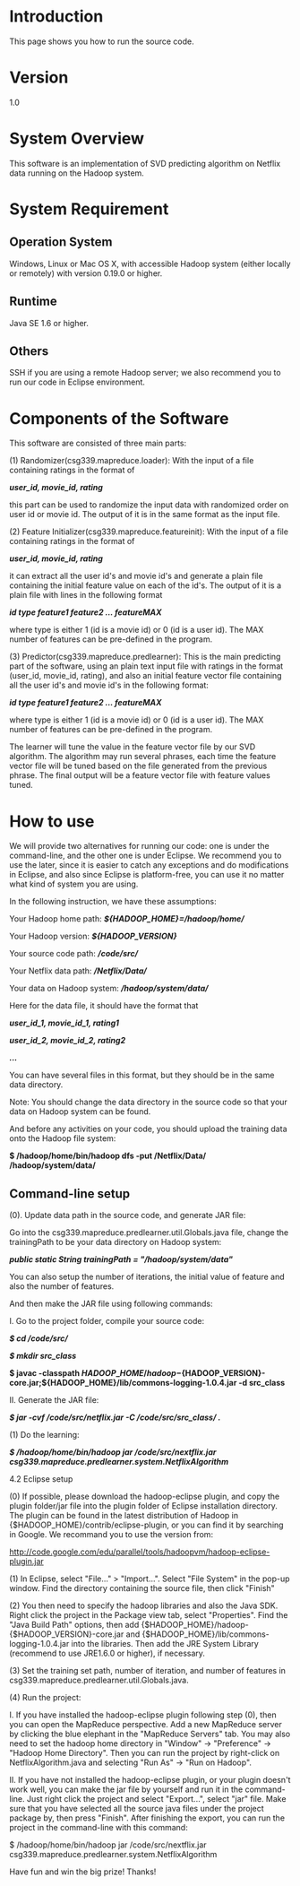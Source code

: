 # Introduction #

This page shows you how to run the source code.

# Version #

1.0

# System Overview #

This software is an implementation of SVD predicting algorithm on Netflix data running on the Hadoop system.

# System Requirement #

## Operation System ##
Windows, Linux or Mac OS X, with accessible Hadoop system (either locally or remotely) with version 0.19.0 or higher.

## Runtime ##
Java SE 1.6 or higher.

## Others ##
SSH if you are using a remote Hadoop server; we also recommend you to run our code in Eclipse environment.

# Components of the Software #

This software are consisted of three main parts:

(1) Randomizer(csg339.mapreduce.loader): With the input of a file containing ratings in the format of

_**user\_id, movie\_id, rating**_

this part can be used to randomize the input data with randomized order on user id or movie id. The output of it is in the same format as the input file.

(2) Feature Initializer(csg339.mapreduce.featureinit): With the input of a file containing ratings in the format of

_**user\_id, movie\_id, rating**_

it can extract all the user id's and movie id's  and generate a plain file containing the initial feature value on each of the id's. The output of it is a plain file with lines in the following format

_**id    type    feature1    feature2    ...    featureMAX**_

where type is either 1 (id is a movie id) or 0 (id is a user id). The MAX number of features can be pre-defined in the program.

(3) Predictor(csg339.mapreduce.predlearner): This is the main predicting part of the software, using an plain text input file with ratings in the format (user\_id, movie\_id, rating), and also an initial feature vector file containing all the user id's and movie id's in the following format:

_**id    type    feature1    feature2    ...    featureMAX**_

where type is either 1 (id is a movie id) or 0 (id is a user id). The MAX number of features can be pre-defined in the program.

The learner will tune the value in the feature vector file by our SVD algorithm. The algorithm may run several phrases, each time the feature vector file will be tuned based on the file generated from the previous phrase. The final output will be a feature vector file with feature values tuned.

# How to use #

We will provide two alternatives for running our code: one is under the command-line, and the other one is under Eclipse. We recommend you to use the later, since it is easier to catch any exceptions and do modifications in Eclipse, and also since Eclipse is platform-free, you can use it no matter what kind of system you are using.

In the following instruction, we have these assumptions:

Your Hadoop home path: _**${HADOOP\_HOME}=/hadoop/home/**_

Your Hadoop version: _**${HADOOP\_VERSION}**_

Your source code path: _**/code/src/**_

Your Netflix data path: _**/Netflix/Data/**_

Your data on Hadoop system: _**/hadoop/system/data/**_

Here for the data file, it should have the format that

_**user\_id\_1, movie\_id\_1, rating1**_

_**user\_id\_2, movie\_id\_2, rating2**_

_**...**_

You can have several files in this format, but they should be in the same data directory.

Note: You should change the data directory in the source code so that your data on Hadoop system can be found.

And before any activities on your code, you should upload the training data onto the Hadoop file system:

****$ /hadoop/home/bin/hadoop dfs -put /Netflix/Data/** /hadoop/system/data/**

## Command-line setup ##

(0). Update data path in the source code, and generate JAR file:

Go into the csg339.mapreduce.predlearner.util.Globals.java file, change the trainingPath to be your data directory on Hadoop system:

_**public static String trainingPath = "/hadoop/system/data"**_

You can also setup the number of iterations, the initial value of feature and also the number of features.

And then make the JAR file using following commands:

I. Go to the project folder, compile your source code:

_**$ cd /code/src/**_

_**$ mkdir src\_class**_

****$ javac -classpath ${HADOOP\_HOME}/hadoop-${HADOOP\_VERSION}-core.jar;${HADOOP\_HOME}/lib/commons-logging-1.0.4.jar -d src\_class****

II. Generate the JAR file:

_**$ jar -cvf /code/src/netflix.jar -C /code/src/src\_class/ .**_

(1) Do the learning:

_**$ /hadoop/home/bin/hadoop jar /code/src/nextflix.jar csg339.mapreduce.predlearner.system.NetflixAlgorithm**_

4.2 Eclipse setup

(0) If possible, please download the hadoop-eclipse plugin, and copy the plugin folder/jar file into the plugin folder of Eclipse installation directory. The plugin can be found in the latest distribution of Hadoop in {$HADOOP\_HOME}/contrib/eclipse-plugin, or you can find it by searching in Google. We recommand you to use the version from:

http://code.google.com/edu/parallel/tools/hadoopvm/hadoop-eclipse-plugin.jar

(1) In Eclipse, select "File..." > "Import...". Select "File System" in the pop-up window. Find the directory containing the source file, then click "Finish"

(2) You then need to specify the hadoop libraries and also the Java SDK. Right click the project in the Package view tab, select "Properties". Find the "Java Build Path" options, then add {$HADOOP\_HOME}/hadoop-{$HADOOP\_VERSION}-core.jar and {$HADOOP\_HOME}/lib/commons-logging-1.0.4.jar into the libraries. Then add the JRE System Library (recommend to use JRE1.6.0 or higher), if necessary.

(3) Set the training set path, number of iteration, and number of features in csg339.mapreduce.predlearner.util.Globals.java.

(4) Run the project:

I. If you have installed the hadoop-eclipse plugin following step (0), then you can open the MapReduce perspective. Add a new MapReduce server by clicking the blue elephant in the "MapReduce Servers" tab. You may also need to set the hadoop home directory in "Window" -> "Preference" -> "Hadoop Home Directory". Then you can run the project by right-click on NetflixAlgorithm.java and selecting "Run As" -> "Run on Hadoop".

II. If you have not installed the hadoop-eclipse plugin, or your plugin doesn't work well, you can make the jar file by yourself and run it in the command-line. Just right click the project and select "Export...", select "jar" file. Make sure that you have selected all the source java files under the project package by, then press "Finish". After finishing the export, you can run the project in the command-line with this command:

$ /hadoop/home/bin/hadoop jar /code/src/nextflix.jar csg339.mapreduce.predlearner.system.NetflixAlgorithm

Have fun and win the big prize! Thanks!